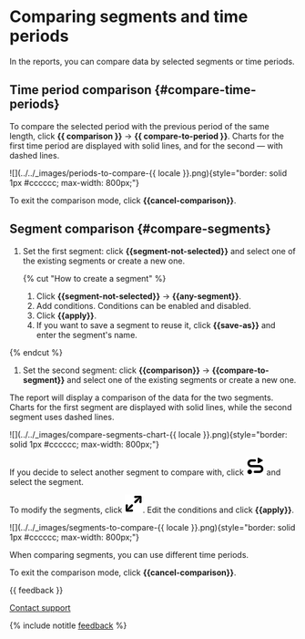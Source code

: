 # Comparing segments and time periods

In the reports, you can compare data by selected segments or time periods.

## Time period comparison {#compare-time-periods}

To compare the selected period with the previous period of the same length, click **{{ comparison }}** → **{{ compare-to-period }}**. Charts for the first time period are displayed with solid lines, and for the second — with dashed lines.

![](../../_images/periods-to-compare-{{ locale }}.png){style="border: solid 1px #cccccc; max-width: 800px;"}

To exit the comparison mode, click **{{cancel-comparison}}**.

## Segment comparison {#compare-segments}

1. Set the first segment: click **{{segment-not-selected}}** and select one of the existing segments or create a new one.

    {% cut "How to create a segment" %}
    
    1. Click **{{segment-not-selected}}** → **{{any-segment}}**.
    1. Add conditions. Conditions can be enabled and disabled.
    1. Click **{{apply}}**.
    1. If you want to save a segment to reuse it, click **{{save-as}}** and enter the segment's name.
  
  {% endcut %}

1. Set the second segment: click **{{comparison}}** → **{{compare-to-segment}}** and select one of the existing segments or create a new one.

The report will display a comparison of the data for the two segments. Charts for the first segment are displayed with solid lines, while the second segment uses dashed lines.

![](../../_images/compare-segments-chart-{{ locale }}.png){style="border: solid 1px #cccccc; max-width: 800px;"}

If you decide to select another segment to compare with, click ![](../../_images/icon-change.svg) and select the segment. 

To modify the segments, click ![](../../_images/icon-wide.svg). Edit the conditions and click **{{apply}}**.

![](../../_images/segments-to-compare-{{ locale }}.png){style="border: solid 1px #cccccc; max-width: 800px;"}

When comparing segments, you can use different time periods.

To exit the comparison mode, click **{{cancel-comparison}}**.

{{ feedback }}

<a href="../troubleshooting/feedback-new.html">
  <span class="button">Contact support</span>
</a>

{% include notitle [feedback](../_includes/feedback-button.md) %}
